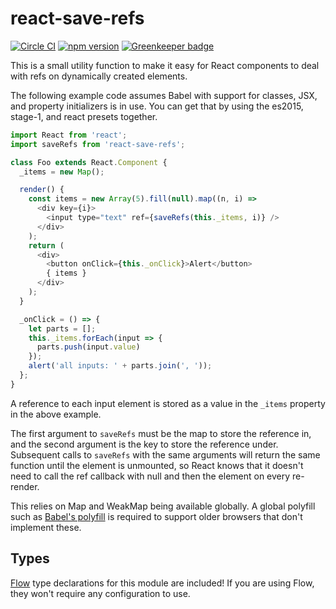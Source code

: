 # react-save-refs

[![Circle CI](https://circleci.com/gh/AgentME/react-save-refs.svg?style=shield)](https://circleci.com/gh/AgentME/react-save-refs)
[![npm version](https://badge.fury.io/js/react-save-refs.svg)](https://badge.fury.io/js/react-save-refs) [![Greenkeeper badge](https://badges.greenkeeper.io/AgentME/react-save-refs.svg)](https://greenkeeper.io/)

This is a small utility function to make it easy for React components to deal
with refs on dynamically created elements.

The following example code assumes Babel with support for classes, JSX, and
property initializers is in use. You can get that by using the es2015, stage-1,
and react presets together.

```js
import React from 'react';
import saveRefs from 'react-save-refs';

class Foo extends React.Component {
  _items = new Map();

  render() {
    const items = new Array(5).fill(null).map((n, i) =>
      <div key={i}>
        <input type="text" ref={saveRefs(this._items, i)} />
      </div>
    );
    return (
      <div>
        <button onClick={this._onClick}>Alert</button>
        { items }
      </div>
    );
  }

  _onClick = () => {
    let parts = [];
    this._items.forEach(input => {
      parts.push(input.value)
    });
    alert('all inputs: ' + parts.join(', '));
  };
}
```

A reference to each input element is stored as a value in the `_items`
property in the above example.

The first argument to `saveRefs` must be the map to store the reference in, and
the second argument is the key to store the reference under. Subsequent calls
to `saveRefs` with the same arguments will return the same function until the
element is unmounted, so React knows that it doesn't need to call the ref
callback with null and then the element on every re-render.

This relies on Map and WeakMap being available globally. A global polyfill such
as [Babel's polyfill](https://babeljs.io/docs/usage/polyfill/) is required to
support older browsers that don't implement these.

## Types

[Flow](https://flowtype.org/) type declarations for this module are included!
If you are using Flow, they won't require any configuration to use.
